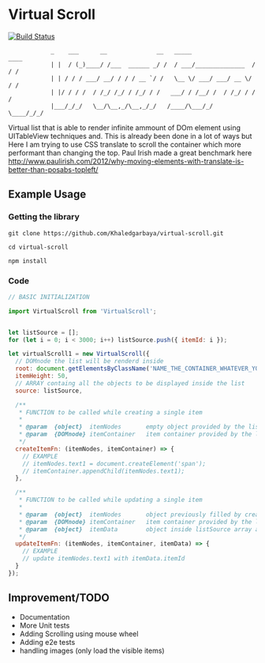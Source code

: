 Virtual Scroll
=========================

[![Build Status](https://travis-ci.org/Khaledgarbaya/virtual-scroll.svg?branch=master)](https://travis-ci.org/Khaledgarbaya/virtual-scroll)

```
            _    ___      __              __   _____                 ____
            | |  / (_)____/ /___  ______ _/ /  / ___/______________  / / /
            | | / / / ___/ __/ / / / __ `/ /   \__ \/ ___/ ___/ __ \/ / /
            | |/ / / /  / /_/ /_/ / /_/ / /   ___/ / /__/ /  / /_/ / / /  
            |___/_/_/   \__/\__,_/\__,_/_/   /____/\___/_/   \____/_/_/

```
Virtual list that is able to render infinite ammount of DOm element using UITableView techniques and. This is already been done in a lot of ways but Here I am trying to use CSS translate to scroll the container which more performant than changing the top.
Paul Irish made a great benchmark here http://www.paulirish.com/2012/why-moving-elements-with-translate-is-better-than-posabs-topleft/
## Example Usage
### Getting the library
```
git clone https://github.com/Khaledgarbaya/virtual-scroll.git
```
```
cd virtual-scroll
```
```
npm install
```
### Code
```javascript
// BASIC INITIALIZATION

import VirtualScroll from 'VirtualScroll';


let listSource = [];
for (let i = 0; i < 3000; i++) listSource.push({ itemId: i });

let virtualScroll1 = new VirtualScroll({
  // DOMnode the list will be renderd inside
  root: document.getElementsByClassName('NAME_THE_CONTAINER_WHATEVER_YOU_LIKE')[0],
  itemHeight: 50,
  // ARRAY containg all the objects to be displayed inside the list
  source: listSource,

  /**
   * FUNCTION to be called while creating a single item
   *
   * @param  {object}  itemNodes       empty object provided by the list logic
   * @param  {DOMnode} itemContainer   item container provided by the list logic
   */
  createItemFn: (itemNodes, itemContainer) => {
    // EXAMPLE
    // itemNodes.text1 = document.createElement('span');
    // itemContainer.appendChild(itemNodes.text1);
  },

  /**
   * FUNCTION to be called while updating a single item
   *
   * @param  {object}  itemNodes       object previously filled by createItemFn()
   * @param  {DOMnode} itemContainer   item container provided by the list logic
   * @param  {object}  itemData        object inside listSource array at the current index
   */
  updateItemFn: (itemNodes, itemContainer, itemData) => {
    // EXAMPLE
    // update itemNodes.text1 with itemData.itemId
  }
});

```
## Improvement/TODO

* Documentation
* More Unit tests
* Adding Scrolling using mouse wheel
* Adding e2e tests
* handling images (only load the visible items)
